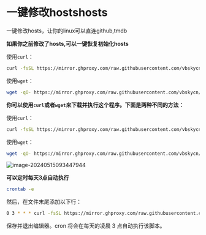 # 一键修改hostshosts
一键修改hosts，让你的linux可以直连github,tmdb



**如果你之前修改了hosts,可以一键恢复初始化hosts**

使用`curl`：

```bash
curl -fsSL https://mirror.ghproxy.com/raw.githubusercontent.com/vbskycn/hosts/master/clean_hosts.sh | bash
```

使用`wget`：

```bash
wget -qO- https://mirror.ghproxy.com/raw.githubusercontent.com/vbskycn/hosts/master/clean_hosts.sh | bash
```



**你可以使用`curl`或者`wget`来下载并执行这个程序。下面是两种不同的方法：**

使用`curl`：

```bash
curl -fsSL https://mirror.ghproxy.com/raw.githubusercontent.com/vbskycn/hosts/master/auto_hosts.sh | bash
```

使用`wget`：

```bash
wget -qO- https://mirror.ghproxy.com/raw.githubusercontent.com/vbskycn/hosts/master/auto_hosts.sh | bash
```

![image-20240515093447944](https://img-cloud.zhoujie218.top/2024/05/15/66441139cd969.png)



**可以定时每天3点自动执行**

```bash
crontab -e
```

然后，在文件末尾添加以下行：

```bash
0 3 * * * curl -fsSL https://mirror.ghproxy.com/raw.githubusercontent.com/vbskycn/hosts/master/auto_hosts.sh | bash && chmod +x auto_hosts.sh
```

保存并退出编辑器。cron 将会在每天的凌晨 3 点自动执行该脚本。